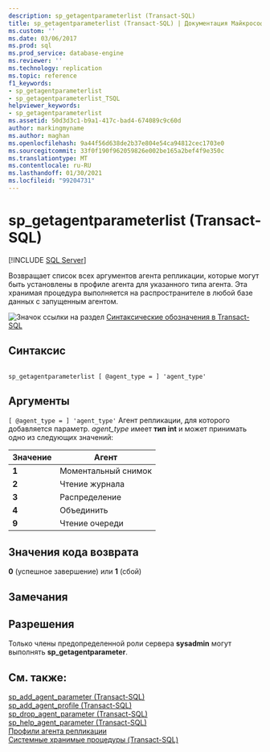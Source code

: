 ```yaml
---
description: sp_getagentparameterlist (Transact-SQL)
title: sp_getagentparameterlist (Transact-SQL) | Документация Майкрософт
ms.custom: ''
ms.date: 03/06/2017
ms.prod: sql
ms.prod_service: database-engine
ms.reviewer: ''
ms.technology: replication
ms.topic: reference
f1_keywords:
- sp_getagentparameterlist
- sp_getagentparameterlist_TSQL
helpviewer_keywords:
- sp_getagentparameterlist
ms.assetid: 50d3d3c1-b9a1-417c-bad4-674089c9c60d
author: markingmyname
ms.author: maghan
ms.openlocfilehash: 9a44f56d638de2b37e804e54ca94812cec1703e0
ms.sourcegitcommit: 33f0f190f962059826e002be165a2bef4f9e350c
ms.translationtype: MT
ms.contentlocale: ru-RU
ms.lasthandoff: 01/30/2021
ms.locfileid: "99204731"
---
```

# <a name="sp_getagentparameterlist-transact-sql"></a>sp_getagentparameterlist (Transact-SQL)
[!INCLUDE [SQL Server](../../includes/applies-to-version/sqlserver.md)]

  Возвращает список всех аргументов агента репликации, которые могут быть установлены в профиле агента для указанного типа агента. Эта хранимая процедура выполняется на распространителе в любой базе данных с запущенным агентом.  
  
 ![Значок ссылки на раздел](../../database-engine/configure-windows/media/topic-link.gif "Значок ссылки на раздел") [Синтаксические обозначения в Transact-SQL](../../t-sql/language-elements/transact-sql-syntax-conventions-transact-sql.md)  
  
## <a name="syntax"></a>Синтаксис  
  
```  
  
sp_getagentparameterlist [ @agent_type = ] 'agent_type'  
```  
  
## <a name="arguments"></a>Аргументы  
`[ @agent_type = ] 'agent_type'` Агент репликации, для которого добавляется параметр. *agent_type* имеет **тип int** и может принимать одно из следующих значений:  
  
|Значение|Агент|  
|-----------|-----------|  
|**1**|Моментальный снимок|  
|**2**|Чтение журнала|  
|**3**|Распределение|  
|**4**|Объединить|  
|**9**|Чтение очереди|  
  
## <a name="return-code-values"></a>Значения кода возврата  
 **0** (успешное завершение) или **1** (сбой)  
  
## <a name="remarks"></a>Замечания  
  
## <a name="permissions"></a>Разрешения  
 Только члены предопределенной роли сервера **sysadmin** могут выполнять **sp_getagentparameter**.  
  
## <a name="see-also"></a>См. также:  
 [sp_add_agent_parameter &#40;Transact-SQL&#41;](../../relational-databases/system-stored-procedures/sp-add-agent-parameter-transact-sql.md)   
 [sp_add_agent_profile &#40;Transact-SQL&#41;](../../relational-databases/system-stored-procedures/sp-add-agent-profile-transact-sql.md)   
 [sp_drop_agent_parameter &#40;Transact-SQL&#41;](../../relational-databases/system-stored-procedures/sp-drop-agent-parameter-transact-sql.md)   
 [sp_help_agent_parameter &#40;Transact-SQL&#41;](../../relational-databases/system-stored-procedures/sp-help-agent-parameter-transact-sql.md)   
 [Профили агента репликации](../../relational-databases/replication/agents/replication-agent-profiles.md)   
 [Системные хранимые процедуры (Transact-SQL)](../../relational-databases/system-stored-procedures/system-stored-procedures-transact-sql.md)  
  
  
